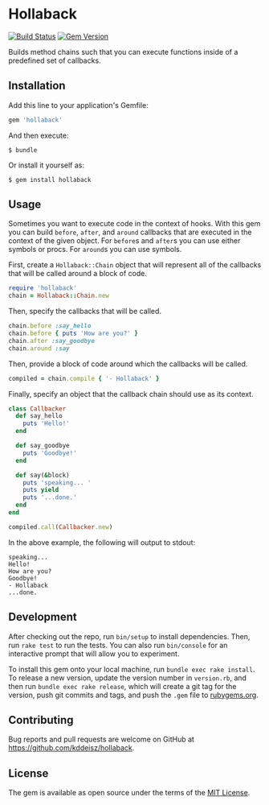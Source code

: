 # Hollaback

[![Build Status](https://travis-ci.com/kddeisz/hollaback.svg?branch=master)](https://travis-ci.com/kddeisz/hollaback)
[![Gem Version](https://img.shields.io/gem/v/hollaback.svg?maxAge=2592000)](https://rubygems.org/gems/hollaback)

Builds method chains such that you can execute functions inside of a predefined set of callbacks.

## Installation

Add this line to your application's Gemfile:

```ruby
gem 'hollaback'
```

And then execute:

    $ bundle

Or install it yourself as:

    $ gem install hollaback

## Usage

Sometimes you want to execute code in the context of hooks. With this gem you can build `before`, `after`, and `around` callbacks that are executed in the context of the given object. For `before`s and `after`s you can use either symbols or procs. For `around`s you can use symbols.

First, create a `Hollaback::Chain` object that will represent all of the callbacks that will be called around a block of code.

```ruby
require 'hollaback'
chain = Hollaback::Chain.new
```

Then, specify the callbacks that will be called.

```ruby
chain.before :say_hello
chain.before { puts 'How are you?' }
chain.after :say_goodbye
chain.around :say
```

Then, provide a block of code around which the callbacks will be called.

```ruby
compiled = chain.compile { '- Hollaback' }
```

Finally, specify an object that the callback chain should use as its context.

```ruby
class Callbacker
  def say_hello
    puts 'Hello!'
  end

  def say_goodbye
    puts 'Goodbye!'
  end

  def say(&block)
    puts 'speaking... '
    puts yield
    puts '...done.'
  end
end

compiled.call(Callbacker.new)
```

In the above example, the following will output to stdout:

```
speaking... 
Hello!
How are you?
Goodbye!
- Hollaback
...done.
```

## Development

After checking out the repo, run `bin/setup` to install dependencies. Then, run `rake test` to run the tests. You can also run `bin/console` for an interactive prompt that will allow you to experiment.

To install this gem onto your local machine, run `bundle exec rake install`. To release a new version, update the version number in `version.rb`, and then run `bundle exec rake release`, which will create a git tag for the version, push git commits and tags, and push the `.gem` file to [rubygems.org](https://rubygems.org).

## Contributing

Bug reports and pull requests are welcome on GitHub at https://github.com/kddeisz/hollaback.

## License

The gem is available as open source under the terms of the [MIT License](http://opensource.org/licenses/MIT).
